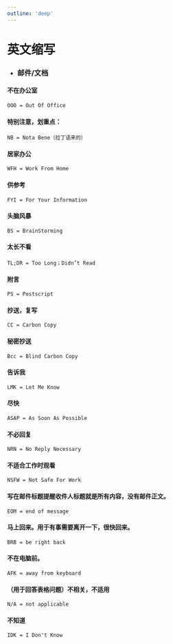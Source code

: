 ```yaml
---
outline: 'deep'
---
```


# 英文缩写


- ### 邮件/文档

#### 不在办公室
```
OOO = Out Of Office
```

#### 特别注意，划重点：
```
NB = Nota Bene（拉丁语来的）
```

#### 居家办公
```
WFH = Work From Home
```

#### 供参考
```
FYI = For Your Information
```

#### 头脑风暴
```
BS = BrainStorming
```

#### 太长不看
```
TL;DR = Too Long；Didn’t Read
```

#### 附言
```
PS = Postscript
```

#### 抄送，复写
```
CC = Carbon Copy
```

#### 秘密抄送
```
Bcc = Blind Carbon Copy
```

#### 告诉我
```
LMK = Let Me Know
```

#### 尽快
```
ASAP = As Soon As Possible
```

#### 不必回复
```
NRN = No Reply Necessary
```

#### 不适合工作时观看
```
NSFW = Not Safe For Work
```

#### 写在邮件标题提醒收件人标题就是所有内容，没有邮件正文。
```
EOM = end of message

```

#### 马上回来。用于有事需要离开一下，很快回来。
```
BRB = be right back
```

#### 不在电脑前。
```
AFK = away from keyboard
```

#### （用于回答表格问题）不相关，不适用
```
N/A = not applicable
```

#### 不知道
```
IDK = I Don't Know
```
